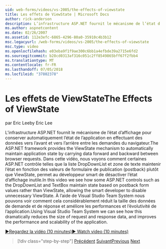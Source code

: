 ```yaml
---
uid: web-forms/videos/vs-2005/the-effects-of-viewstate
title: Les effets de ViewState | Microsoft Docs
author: rick-anderson
description: L’infrastructure ASP.NET fournit le mécanisme de l’état d’affichage pour conserver automatiquement l’état de l’application en effectuant des données vers l’avant et vers l’arrière entre navigateur RE...
ms.author: aspnetcontent
ms.date: 02/26/2007
ms.assetid: 112e3efc-6865-4296-80a0-35910c4b3b12
msc.legacyurl: /web-forms/videos/vs-2005/the-effects-of-viewstate
msc.type: video
ms.openlocfilehash: e03eba9f1f9ae300c6bb1a4efbde39a2715e6fd2
ms.sourcegitcommit: b28cd0313af316c051c2ff8549865bff67f2fbb4
ms.translationtype: MT
ms.contentlocale: fr-FR
ms.lasthandoff: 07/05/2018
ms.locfileid: "37802378"
---
```

<a name="the-effects-of-viewstate"></a><span data-ttu-id="9a2d0-103">Les effets de ViewState</span><span class="sxs-lookup"><span data-stu-id="9a2d0-103">The Effects of ViewState</span></span>
====================
<span data-ttu-id="9a2d0-104">par Eric Lee</span><span class="sxs-lookup"><span data-stu-id="9a2d0-104">by Eric Lee</span></span>

<span data-ttu-id="9a2d0-105">L’infrastructure ASP.NET fournit le mécanisme de l’état d’affichage pour conserver automatiquement l’état de l’application en effectuant des données vers l’avant et vers l’arrière entre les demandes du navigateur.</span><span class="sxs-lookup"><span data-stu-id="9a2d0-105">The ASP.NET framework provides the ViewState mechanism to automatically maintain application state by carrying data forward and backward between browser requests.</span></span> <span data-ttu-id="9a2d0-106">Dans cette vidéo, nous voyons comment certaines ASP.NET contrôle telles que la liste DropDownList et zone de texte maintenir l’état en fonction des valeurs de formulaire de publication (postback) plutôt que ViewState, permet au développeur smart de désactiver l’état d’affichage inutile.</span><span class="sxs-lookup"><span data-stu-id="9a2d0-106">In this video we see how some ASP.NET controls such as the DropDownList and TextBox maintain state based on postback form values rather than ViewState, allowing the smart developer to disable unnecessary ViewState.</span></span> <span data-ttu-id="9a2d0-107">À l’aide de Visual Studio Team System nous pouvons voir comment cela considérablement réduit la taille des données de demande et de réponse et améliore les performances et l’évolutivité de l’application.</span><span class="sxs-lookup"><span data-stu-id="9a2d0-107">Using Visual Studio Team System we can see how this dramatically reduces the size of request and response data, and improves the performance and scalability of the application.</span></span>

[<span data-ttu-id="9a2d0-108">&#9654;Regardez la vidéo (10 minutes)</span><span class="sxs-lookup"><span data-stu-id="9a2d0-108">&#9654; Watch video (10 minutes)</span></span>](https://channel9.msdn.com/Blogs/ASP-NET-Site-Videos/the-effects-of-viewstate)

> [!div class="step-by-step"]
> <span data-ttu-id="9a2d0-109">[Précédent](using-the-load-test-agent.md)
> [Suivant](how-do-i-integrate-defect-tracking-with-testing.md)</span><span class="sxs-lookup"><span data-stu-id="9a2d0-109">[Previous](using-the-load-test-agent.md)
[Next](how-do-i-integrate-defect-tracking-with-testing.md)</span></span>

